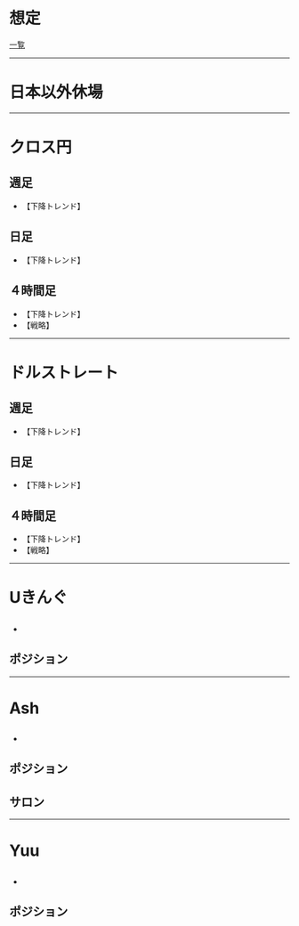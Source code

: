 # 想定
[一覧](../../index.md)

---
# 日本以外休場

---
# クロス円
## 週足
- 【下降トレンド】

## 日足
- 【下降トレンド】

## ４時間足
- 【下降トレンド】
- 【戦略】

---
# ドルストレート
## 週足
- 【下降トレンド】

## 日足
- 【下降トレンド】

## ４時間足
- 【下降トレンド】
- 【戦略】

---
# Uきんぐ
## 
- 

## ポジション

---
# Ash
## 
- 

## ポジション

## サロン

---
# Yuu
## 
- 

## ポジション

